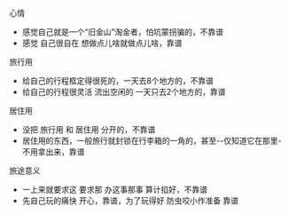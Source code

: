 
心情
- 感觉自己就是一个“旧金山”淘金者，怕坑蒙拐骗的，不靠谱
- 感觉 自己很自在 想做点儿啥就做点儿啥，靠谱

旅行用
- 给自己的行程框定得很死的，一天去8个地方的，不靠谱
- 给自己的行程很灵活 流出空闲的 一天只去2个地方的，靠谱

居住用
- 没把 旅行用 和 居住用 分开的，不靠谱
- 居住用的东西，一般旅行就封锁在行李箱的一角的，甚至--仅知道它在那里-不用拿出来，靠谱

旅途意义
- 一上来就要求这 要求那 办这事那事 算计掐好，不靠谱
- 先自己玩的痛快 开心，靠谱，为了玩得好 防虫咬小作准备 靠谱



